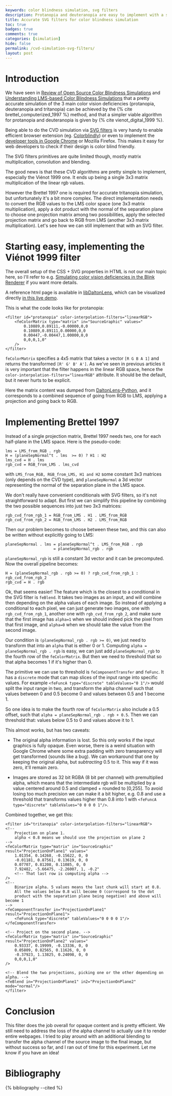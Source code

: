 ```yaml
---
keywords: color blindness simulation, svg filters
description: Protanopia and deuteranopia are easy to implement with a single matrix multiplication, but tritanopia requires special care and a more subtle pipeline. Let's see how we can still implement the state-of-the-art approach of Brettel et al. with SVG filters.
title: Accurate SVG filters for color blindness simulation
toc: true
badges: true
comments: true
categories: [simulation]
hide: false
permalink: /cvd-simulation-svg-filters/
layout: post
---
```


# Introduction

We have seen in [Review of Open Source Color Blindness
Simulations](opensource-cvd-simulation/) and [Understanding LMS-based Color
Blindness Simulations](understanding-cvd-simulation/) that a pretty accurate
simulation of the 3 main color vision deficiencies (protanopia, deuteranopia and
tritanopia) can be achieved by the {% cite brettel_computerized_1997 %} method,
and that a simpler viable algorithm for protanopia and deuteranopia is given by
{% cite vienot_digital_1999 %}.

Being able to do the CVD simulation via [SVG
filters](https://www.w3schools.com/graphics/svg_filters_intro.asp) is very handy
to enable efficient browser extension (eg.
[Colorblindly](https://github.com/oftheheadland/Colorblindly)) or even to
implement the [developer tools in Google
Chrome](https://developer.chrome.com/blog/cvd/) or Mozilla Firefox. This makes
it easy for web developers to check if their design is color blind
friendly.

The SVG filters primitives are quite limited though, mostly matrix
multiplication, convolution and blending.

The good news is that these CVD algorithms are pretty simple to implement,
especially the Viénot 1999 one. It ends up being a single 3x3 matrix
multiplication of the linear rgb values.

However the Brettel 1997 one is required for accurate tritanopia simulation, but
unfortunately it's a bit more complex. The direct implementation needs to
convert the RGB values to the LMS color space (one 3x3 matrix multiplication),
apply a dot product with the normal of the separation plane to choose one
projection matrix among two possibilities, apply the selected projection matrix
and go back to RGB from LMS (another 3x3 matrix multiplication). Let's see how
we can still implement that with an SVG filter.

# Starting easy, implementing the Viénot 1999 filter

The overall setup of the CSS + SVG properties in HTML is not our main topic
here, so I'll refer to e.g. [Simulating color vision deficiencies in the Blink
Renderer](https://developer.chrome.com/blog/cvd/) if you want more details.

A reference html page is available in
[libDaltonLens](https://github.com/DaltonLens/libDaltonLens/blob/master/svg/cvd_svg_filters.html),
which can be visualized directly [in this live
demo](https://daltonlens.github.io/libDaltonLens/svg/cvd_svg_filters.html).

This is what the code looks like for protanopia:

    <filter id="protanopia" color-interpolation-filters="linearRGB">
        <feColorMatrix type="matrix" in="SourceGraphic" values="
            0.10889,0.89111,-0.00000,0,0
            0.10889,0.89111,0.00000,0,0
            0.00447,-0.00447,1.00000,0,0
            0,0,0,1,0"
        />
    </filter>

`feColorMatrix` specifies a 4x5 matrix that takes a vector `[R G B A 1]` and
returns the transformed `[R' G' B' A']`. As we've seen in previous articles it
is very important that the filter happens in the linear RGB space, hence the
`color-interpolation-filters="linearRGB"` attribute. It should be the default,
but it never hurts to be explicit.

Here the matrix content was dumped from [DaltonLens-Python](https://github.com/DaltonLens/DaltonLens-Python), and it corresponds to a combined sequence of going from RGB to LMS, applying a projection and going back to RGB.

# Implementing Brettel 1997

Instead of a single projection matrix, Brettel 1997 needs two, one for each half-plane in the LMS space. Here is the pseudo-code:

    lms = LMS_from_RGB . rgb
    H = (planeSepNormal^t . lms  >= 0) ? H1 : H2
    lms_cvd = H . lms
    rgb_cvd = RGB_from_LMS . lms_cvd

with `LMS_from_RGB, RGB_from_LMS, H1 and H2` some constant 3x3 matrices (only depends on the CVD type), and `planeSepNormal` a 3d vector representing the normal of the separation plane in the LMS space.

We don't really have convenient conditionals with SVG filters, so it's not
straightforward to adapt. But first we can simplify this pipeline by combining
the two possible sequences into just two 3x3 matrices:
    
    rgb_cvd_from_rgb_1 = RGB_from_LMS . H1 . LMS_from_RGB
    rgb_cvd_from_rgb_2 = RGB_from_LMS . H2 . LMS_from_RGB

Then our problem becomes to choose between these two, and this can also be written without explicitly going to LMS:

    planeSepNormal . lms = planeSepNormal^t . LMS_from_RGB . rgb
                         = planeSepNormal_rgb . rgb

`planeSepNormal_rgb` is still a constant 3d vector and it can be precomputed. Now the overall pipeline becomes:

    H = (planeSepNormal_rgb . rgb >= 0) ? rgb_cvd_from_rgb_1 : rgb_cvd_from_rgb_2
    rgb_cvd = H . rgb

Ok, that seems easier! The feature which is the closest to a conditional in the SVG filter is `feBlend`. It takes two images as an input, and will combine then depending on the alpha values of each image. So instead of applying a conditional to each pixel, we can just generate two images, one with `rgb_cvd_from_rgb_1`, another one with `rgb_cvd_from_rgb_2`, and make sure that the first image has `alpha=1` when we should indeed pick the pixel from that first image, and `alpha=0` when we should take the value from the second image.

Our condition is `(planeSepNormal_rgb . rgb >= 0)`, we just need to transform that into an `alpha` that is either 0 or 1. Computing `alpha = planeSepNormal_rgb . rgb` is easy, we can just add `planeSepNormal_rgb` to the fourth row of the `feColorMatrix`. But then we need to threshold that so that alpha becomes 1 if it's higher than 0.

The primitive we can use to threshold is `feComponentTransfer` and `feFunc`. It has a `discrete` mode that can map slices of the input range into specific values. For example `<feFuncA type="discrete" tableValues="0 1"/>` would split the input range in two, and transform the alpha channel such that values between 0 and 0.5 become 0 and values between 0.5 and 1 become 1.

So one idea is to make the fourth row of `feColorMatrix` also include a 0.5 offset, such that `alpha = planeSepNormal_rgb . rgb + 0.5`. Then we can threshold that: values below 0.5 to 0 and values above it to 1. 

This almost works, but has two caveats:

- The original alpha information is lost. So this only works if the input graphics is fully opaque. Even worse, there is a weird situation with Google Chrome where some extra padding with zero transparency will get transformed (sounds like a bug). We can workaround that one by keeping the original alpha, but _subtracting_ 0.5 to it. This way if it was zero, it'll remain zero.

- Images are stored as 32 bit RGBA (8 bit per channel) with premultiplied alpha, which means that the intermediate rgb will be multiplied by a value centered around 0.5 and clamped + rounded to [0,255]. To avoid losing too much precision we can make it a bit higher, e.g. 0.8 and use a threshold that transforms values higher than 0.8 into 1 with `<feFuncA type="discrete" tableValues="0 0 0 0 1"/>`.

Combined together, we get this:

    <filter id="tritanopia" color-interpolation-filters="linearRGB">    
    <!-- 
        Projection on plane 1. 
        alpha < 0.8 means we should use the projection on plane 2 
    -->
    <feColorMatrix type="matrix" in="SourceGraphic" result="ProjectionOnPlane1" values="
        1.01354, 0.14268, -0.15622, 0, 0
        -0.01181, 0.87561, 0.13619, 0, 0
        0.07707, 0.81208, 0.11085, 0, 0
        7.92482, -5.66475, -2.26007, 1, -0.2"
        <!-- That last row is computing alpha -->
    />
    <!-- 
        Binarize alpha. 5 values means the last chunk will start at 0.8.
        All the values below 0.8 will become 0 (correspond to the dot
        product with the separation plane being negative) and above will become 1
    -->        
    <feComponentTransfer in="ProjectionOnPlane1" result="ProjectionOnPlane1">
        <feFuncA type="discrete" tableValues="0 0 0 0 1"/>
    </feComponentTransfer>

    <!-- Project on the second plane. -->
    <feColorMatrix type="matrix" in="SourceGraphic" result="ProjectionOnPlane2" values="
        0.93337, 0.19999, -0.13336, 0, 0
        0.05809, 0.82565, 0.11626, 0, 0
        -0.37923, 1.13825, 0.24098, 0, 0
        0,0,0,1,0"
    />

    <!-- Blend the two projections, picking one or the other depending on alpha. -->
    <feBlend in="ProjectionOnPlane1" in2="ProjectionOnPlane2" mode="normal"/>
    </filter>

# Conclusion

This filter does the job overall for opaque content and is pretty efficient. We still need to address the loss of the alpha channel to actually use it to render entire webpages. I tried to play around with an additional blending to transfer the alpha channel of the source image to the final image, but without success so far, and I ran out of time for this experiment. Let me know if you have an idea!

# Bibliography

{% bibliography --cited %}
